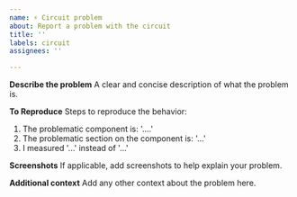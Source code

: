 ```yaml
---
name: ⚡ Circuit problem
about: Report a problem with the circuit
title: ''
labels: circuit
assignees: ''

---
```


**Describe the problem**
A clear and concise description of what the problem is.

**To Reproduce**
Steps to reproduce the behavior:
1. The problematic component is: '....'
2. The problematic section on the component is: '...'
3. I measured '...' instead of '...'

**Screenshots**
If applicable, add screenshots to help explain your problem.

**Additional context**
Add any other context about the problem here.
